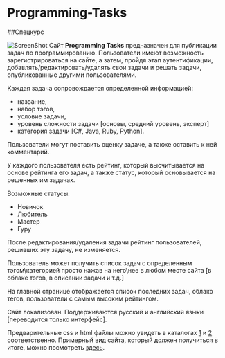 # Programming-Tasks
##Спецкурс

![ScreenShot](http://codecondo.com/wp-content/uploads/2014/04/5-Coding-Challenges-to-Help-You-Train-Your-Brain.jpg)
Сайт **Programming Tasks** предназначен для публикации задач по программированию.
Пользователи имеют возможность зарегистрироваться на сайте, а затем, пройдя этап аутентификации, добавлять/редактировать/удалять свои задачи и решать задачи, опубликованные другими пользователями.

Каждая задача сопровождается определенной информацией: 
  - название,
  - набор тэгов,
  - условие задачи,
  - уровень сложности задачи [основы, средний уровень, эксперт]
  - категория задачи [C#, Java, Ruby, Python].

Пользователи могут поставить оценку задаче, а также оставить к ней комментарий. 

У каждого пользователя есть рейтинг, который высчитывается на основе рейтинга его задач, а также статус, который основывается на решенных им задачах. 

Возможные статусы:
  - Новичок
  - Любитель
  - Мастер
  - Гуру
  
После редактирования/удаления задачи рейтинг пользователей, решивших эту задачу, не изменяется.

Пользователь может получить список задач с определенным тэгом\категорией просто нажав на него\нее в любом месте сайта [в облаке тэгов, в описании задачи и т.д.]

На главной странице отображается список последних задач, облако тегов, пользователи с самым высоким рейтингом.

Сайт локализован. Поддерживаются русский и английский языки [переводится только интерфейс].

Предварительные css и html файлы можно увидеть в каталогах [1](https://github.com/DaryaKolyadko/Programming-Tasks/tree/master/ProgrammingTasks/src/main/webapp/UI/css) и [2](https://github.com/DaryaKolyadko/Programming-Tasks/tree/master/ProgrammingTasks/src/main/webapp/UI/html) соответственно.
Примерный вид сайта, который должен получиться в итоге, можно посмотреть [здесь](https://github.com/DaryaKolyadko/Programming-Tasks/tree/master/ProgrammingTasks/src/main/webapp/UI/desiredresult).
